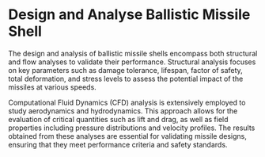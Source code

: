 # Design and Analyse Ballistic Missile Shell

The design and analysis of ballistic missile shells encompass both structural and flow analyses to validate their performance. Structural analysis focuses on key parameters such as damage tolerance, lifespan, factor of safety, total deformation, and stress levels to assess the potential impact of the missiles at various speeds.

Computational Fluid Dynamics (CFD) analysis is extensively employed to study aerodynamics and hydrodynamics. This approach allows for the evaluation of critical quantities such as lift and drag, as well as field properties including pressure distributions and velocity profiles. The results obtained from these analyses are essential for validating missile designs, ensuring that they meet performance criteria and safety standards.
